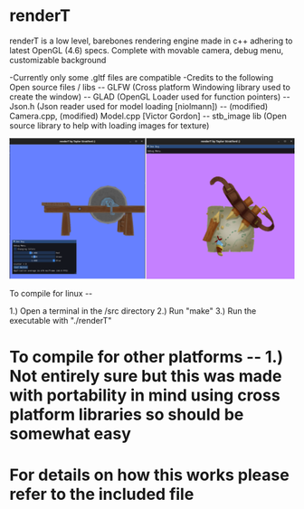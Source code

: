 # renderT
renderT is a low level, barebones rendering engine made in c++ adhering to latest OpenGL (4.6) specs. Complete with movable camera, debug menu, customizable background

-Currently only some .gltf files are compatible
-Credits to the following Open source files / libs
-- GLFW (Cross platform Windowing library used to create the window)
-- GLAD (OpenGL Loader used for function pointers)
-- Json.h (Json reader used for model loading [niolmann]) 
-- (modified) Camera.cpp, (modified) Model.cpp [Victor Gordon]
-- stb_image lib (Open source library to help with loading images for texture)

![alt text](https://github.com/tstrat1811/renderT/blob/master/renderT.png?raw=true)

To compile for linux --

1.) Open a terminal in the /src directory
2.) Run "make"
3.) Run the executable with "./renderT"

To compile for other platforms --
1.) Not entirely sure but this was made with portability in mind using cross platform libraries so should be somewhat easy
===============================================================================
For details on how this works please refer to the included file
===============================================================================